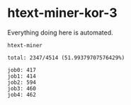 # htext-miner-kor-3

Everything doing here is automated.

```
htext-miner

total: 2347/4514 (51.99379707576429%)

job0: 417
job1: 414
job2: 594
job3: 460
job4: 462
```